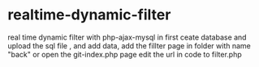 # realtime-dynamic-filter
real time dynamic filter with php-ajax-mysql
in first ceate database and upload the sql file , and add data,
add the fillter page in folder with name "back" or open the git-index.php page edit the url in code to filter.php
